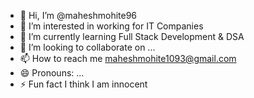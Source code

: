 - 👋 Hi, I’m @maheshmohite96
- 👀 I’m interested in working for IT Companies
- 🌱 I’m currently learning Full Stack Development & DSA
- 💞️ I’m looking to collaborate on ...
- 📫 How to reach me maheshmohite1093@gmail.com
- 😄 Pronouns: ...
- ⚡ Fun fact I think I am innocent

<!---
maheshmohite96/maheshmohite96 is a ✨ special ✨ repository because its `README.md` (this file) appears on your GitHub profile.
You can click the Preview link to take a look at your changes.
--->
